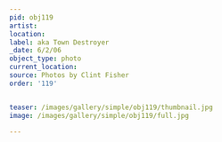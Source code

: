 ```yaml
---
pid: obj119
artist: 
location: 
label: aka Town Destroyer
_date: 6/2/06
object_type: photo
current_location: 
source: Photos by Clint Fisher
order: '119'


teaser: /images/gallery/simple/obj119/thumbnail.jpg
image: /images/gallery/simple/obj119/full.jpg
 
---
```

